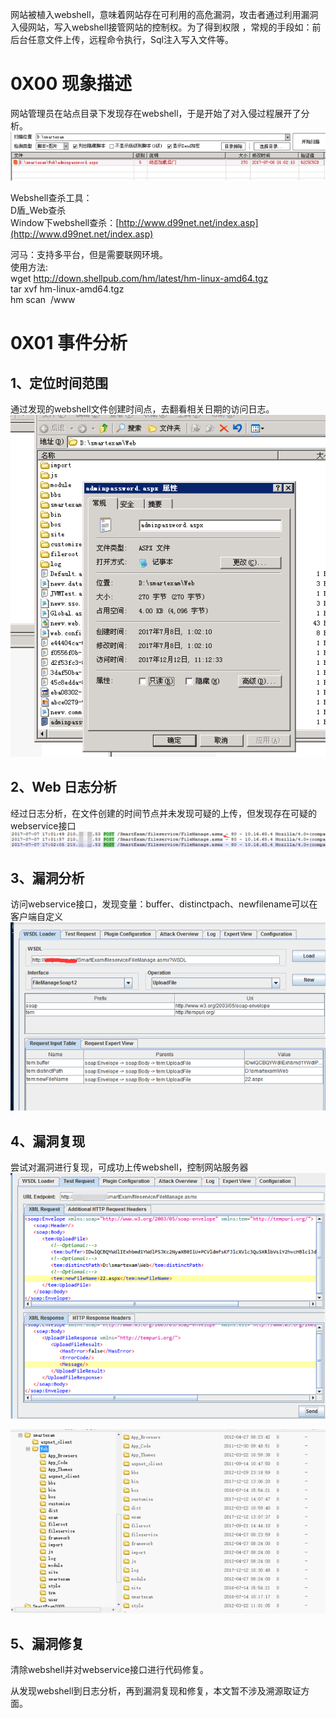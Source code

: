 网站被植入webshell，意味着网站存在可利用的高危漏洞，攻击者通过利用漏洞入侵网站，写入webshell接管网站的控制权。为了得到权限 ，常规的手段如：前后台任意文件上传，远程命令执行，Sql注入写入文件等。


# 0X00 现象描述
网站管理员在站点目录下发现存在webshell，于是开始了对入侵过程展开了分析。<br />![1-1.png](../../_img\05-应急响应/1656922981740-5fb00f9a-670f-4eb5-9648-02bc3b682fd5.png)

Webshell查杀工具：<br />D盾_Web查杀<br />Window下webshell查杀：[http://www.d99net.net/index.asp](http://www.d99net.net/index.asp)

河马：支持多平台，但是需要联网环境。<br />使用方法:<br />wget http://down.shellpub.com/hm/latest/hm-linux-amd64.tgz<br />tar xvf hm-linux-amd64.tgz<br />hm scan  /www


# 0X01 事件分析

## 1、定位时间范围
通过发现的webshell文件创建时间点，去翻看相关日期的访问日志。<br />![1-2.png](../../_img\05-应急响应/1656923008641-141fd0ae-7821-4ab7-896f-fd26d7050d2c.png)


## 2、Web 日志分析
经过日志分析，在文件创建的时间节点并未发现可疑的上传，但发现存在可疑的webservice接口<br />![1-3.png](../../_img\05-应急响应/1656923014828-d15bdff4-4666-4a83-ac5d-4995c3e30a54.png)


## 3、漏洞分析
访问webservice接口，发现变量：buffer、distinctpach、newfilename可以在客户端自定义<br />![1-4.png](../../_img\05-应急响应/1656923020518-66a015a4-cd61-40da-bdee-82ddcde6d463.png)


## 4、漏洞复现
尝试对漏洞进行复现，可成功上传webshell，控制网站服务器<br />![1-5.png](../../_img\05-应急响应/1656923025131-677fb1bd-ba3e-4a3b-a268-5662130aca3b.png)

![1-6.png](../../_img\05-应急响应/1656923030314-446929aa-38f2-4c06-8327-4feafe3510db.png)


## 5、漏洞修复
清除webshell并对webservice接口进行代码修复。

从发现webshell到日志分析，再到漏洞复现和修复，本文暂不涉及溯源取证方面。
